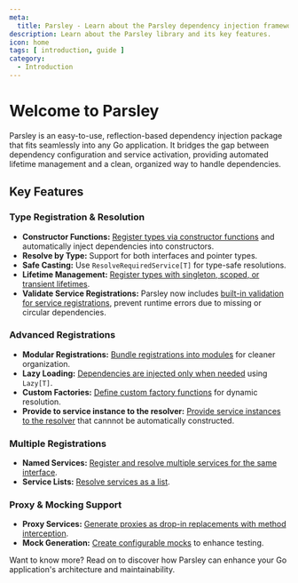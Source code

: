 ```yaml
---
meta:
  title: Parsley - Learn about the Parsley dependency injection framework for Go and its key features
description: Learn about the Parsley library and its key features.
icon: home
tags: [ introduction, guide ]
category:
  - Introduction
---
```


# Welcome to Parsley

Parsley is an easy-to-use, reflection-based dependency injection package that fits seamlessly into any Go application. It bridges the gap between dependency configuration and service activation, providing automated lifetime management and a clean, organized way to handle dependencies.

## Key Features

### Type Registration & Resolution

- **Constructor Functions:** [Register types via constructor functions](registration/register-constructor-functions.md) and automatically inject dependencies into constructors.
- **Resolve by Type:** Support for both interfaces and pointer types.
- **Safe Casting:** Use `ResolveRequiredService[T]` for type-safe resolutions.
- **Lifetime Management:** [Register types with singleton, scoped, or transient lifetimes](resolving/lifetime-scopes.md).
- **Validate Service Registrations:** Parsley now includes [built-in validation for service registrations](advanced-features/service-registration-validation.md), prevent runtime errors due to missing or circular dependencies.

### Advanced Registrations

- **Modular Registrations:** [Bundle registrations into modules](registration/register-module.md) for cleaner organization.
- **Lazy Loading:** [Dependencies are injected only when needed](resolving/resolve-lazy-proxy.md) using `Lazy[T]`.
- **Custom Factories:** [Define custom factory functions](registration/register-factory-functions.md) for dynamic resolution.
- **Provide to service instance to the resolver:** [Provide service instances to the resolver](resolving/resolve-with.md) that cannnot be automatically constructed.

### Multiple Registrations

- **Named Services:** [Register and resolve multiple services for the same interface](registration/register-named-services.md).
- **Service Lists:** [Resolve services as a list](registration/register-lists.md).

### Proxy & Mocking Support

- **Proxy Services:** [Generate proxies as drop-in replacements with method interception](advanced-features/generate-proxy-services.md).
- **Mock Generation:** [Create configurable mocks](advanced-features/generate-mocks.md) to enhance testing.

Want to know more? Read on to discover how Parsley can enhance your Go application's architecture and maintainability.
